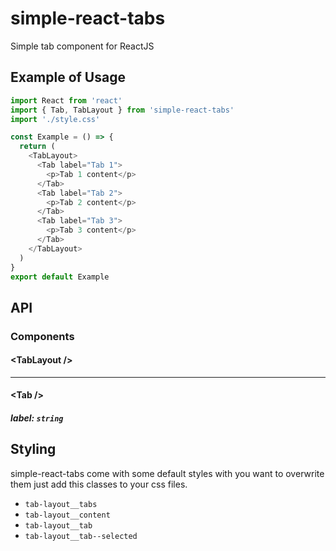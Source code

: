 # simple-react-tabs
Simple tab component for ReactJS

## Example of Usage

```js
import React from 'react'
import { Tab, TabLayout } from 'simple-react-tabs'
import './style.css'

const Example = () => {
  return (
    <TabLayout>
      <Tab label="Tab 1">
        <p>Tab 1 content</p>
      </Tab>
      <Tab label="Tab 2">
        <p>Tab 2 content</p>
      </Tab>
      <Tab label="Tab 3">
        <p>Tab 3 content</p>
      </Tab>
    </TabLayout>
  )
}
export default Example
```

## API

### Components

#### \<TabLayout /\>

---

#### \<Tab /\>

##### label: `string`

## Styling

simple-react-tabs come with some default styles with you want to overwrite them just add this classes to your css files.

- `tab-layout__tabs`
- `tab-layout__content`
- `tab-layout__tab`
- `tab-layout__tab--selected`



